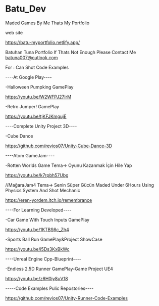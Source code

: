 # Batu_Dev
 
Maded Games By Me Thats My Portfolio

web site

https://batu-myportfolio.netlify.app/

Batuhan Tuna Portfolio
If Thats Not Enough Please Contact Me
batuna007@outlook.com

For : Can Shot Code Examples

----At Google Play----

-Halloween Pumpking GamePlay

https://youtu.be/W2WFPJ27IrM

-Retro Jumper! GamePlay

https://youtu.be/tjKFJKmgujE

----Complete Unity Project 3D----

-Cube Dance

https://github.com/revios07/Unity-Cube-Dance-3D

----Atom GameJam----

-Rotten Worlds Game
Tema-> Oyunu Kazanmak İçin Hile Yap

https://youtu.be/k7rpbh57Ubg

//MağaraJam4
Tema-> Senin Süper Gücün
Maded Under 6Hours
Using Physics System And Shot Mechanic

https://eren-yordem.itch.io/remembrance

----For Learning Developed----

-Car Game With Touch Inputs GamePlay

https://youtu.be/1KTBS6c_Zh4

-Sports Ball Run GamePlay&Project ShowCase

https://youtu.be/i5Ds3KxBkWc

----Unreal Engine Cpp-Blueprint----

-Endless 2.5D Runner GamePlay-Game Project UE4

https://youtu.be/z6H0iy8uV18

-----Code Examples Pulic Repostories----

https://github.com/revios07/Unity-Runner-Code-Examples
